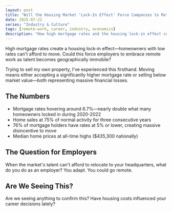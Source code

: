```yaml
---
layout: post
title: "Will the Housing Market 'Lock-In Effect' Force Companies to Rethink Talent Acquisition?"
date: 2025-07-22
series: "Industry & Culture"
tags: [remote-work, career, industry, economics]
description: "How high mortgage rates and the housing lock-in effect could force employers to embrace remote work as talent becomes unable to relocate."
---
```


High mortgage rates create a housing lock-in effect—homeowners with low rates can't afford to move. Could this force employers to embrace remote work as talent becomes geographically immobile?

Trying to sell my own property, I've experienced this firsthand. Moving means either accepting a significantly higher mortgage rate or selling below market value—both representing massive financial losses.

## The Numbers

- Mortgage rates hovering around 6.7%—nearly double what many homeowners locked in during 2020-2022
- Home sales at 75% of normal activity for three consecutive years
- 76% of mortgage holders have rates at 5% or lower, creating massive disincentive to move
- Median home prices at all-time highs ($435,300 nationally)

## The Question for Employers

When the market's talent can't afford to relocate to your headquarters, what do you do as an employer? You adapt. You could go remote.

## Are We Seeing This?

Are we seeing anything to confirm this? Have housing costs influenced your career decisions lately?
